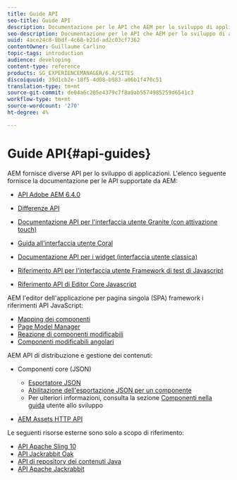 ```yaml
---
title: Guide API
seo-title: Guide API
description: Documentazione per le API che AEM per lo sviluppo di applicazioni
seo-description: Documentazione per le API che AEM per lo sviluppo di applicazioni
uuid: 4ace24c8-8bdf-4c68-b21d-ad2c03cf7362
contentOwner: Guillaume Carlino
topic-tags: introduction
audience: developing
content-type: reference
products: SG_EXPERIENCEMANAGER/6.4/SITES
discoiquuid: 39d1cb2e-18f5-4d08-b983-a06b1f470c51
translation-type: tm+mt
source-git-commit: de04a6c205e4379c7f8a9ab5574985259d6541c3
workflow-type: tm+mt
source-wordcount: '270'
ht-degree: 4%

---
```



# Guide API{#api-guides}

AEM fornisce diverse API per lo sviluppo di applicazioni. L&#39;elenco seguente fornisce la documentazione per le API supportate da AEM:

* [API Adobe AEM 6.4.0](https://helpx.adobe.com/experience-manager/6-4/sites/developing/using/reference-materials/javadoc/index.html)

* [Differenze API](https://helpx.adobe.com/experience-manager/6-4/sites/developing/using/reference-materials/diff-previous/changes.html)

* [Documentazione API per l&#39;interfaccia utente Granite (con attivazione touch)](https://helpx.adobe.com/experience-manager/6-4/sites/developing/using/reference-materials/granite-ui/api/index.html)

* [Guida all’interfaccia utente Coral](https://helpx.adobe.com/experience-manager/6-4/sites/developing/using/reference-materials/coral-ui/coralui3/index.html)

* [Documentazione API per i widget (interfaccia utente classica)](https://helpx.adobe.com/experience-manager/6-4/sites/developing/using/reference-materials/widgets-api/index.html)

* [Riferimento API per l&#39;interfaccia utente Framework di test di Javascript](https://helpx.adobe.com/experience-manager/6-4/sites/developing/using/reference-materials/test-api/index.html)

* [Riferimento API di Editor Core Javascript](https://helpx.adobe.com/experience-manager/6-4/sites/developing/using/reference-materials/jsdoc/ui-touch/editor-core/index.html)

AEM l&#39;editor dell&#39;applicazione per pagina singola (SPA) framework i riferimenti API JavaScript:

* [Mapping dei componenti](https://www.npmjs.com/package/@adobe/aem-spa-component-mapping)
* [Page Model Manager](https://www.npmjs.com/package/@adobe/aem-spa-page-model-manager)
* [Reazione di componenti modificabili](https://www.npmjs.com/package/@adobe/aem-react-editable-components)
* [Componenti modificabili angolari](https://www.npmjs.com/package/@adobe/aem-angular-editable-components)

AEM API di distribuzione e gestione dei contenuti:

* Componenti core (JSON)

   * [Esportatore JSON](/help/sites-developing/json-exporter.md)
   * [Abilitazione dell&#39;esportazione JSON per un componente](/help/sites-developing/json-exporter-components.md)
   * Per ulteriori informazioni, consulta la sezione [Componenti nella guida](https://helpx.adobe.com/experience-manager/6-4/sites/developing/user-guide.html?topic=/experience-manager/6-4/sites/developing/morehelp/components.ug.js) utente allo sviluppo

* [AEM Assets HTTP API](/help/assets/mac-api-assets.md)

Le seguenti risorse esterne sono solo a scopo di riferimento:

* [API Apache Sling 10](https://sling.apache.org/apidocs/sling10/)
* [API Jackrabbit Oak](https://jackrabbit.apache.org/oak/docs/oak_api/overview.html)
* [API di repository dei contenuti Java](https://docs.adobe.com/docs/en/spec/javax.jcr/javadocs/jcr-2.0/index.html)
* [API Apache Jackrabbit](https://jackrabbit.apache.org/api)
